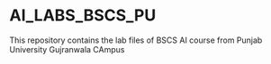 # AI_LABS_BSCS_PU
This repository contains the lab files of BSCS AI course from Punjab University Gujranwala CAmpus
